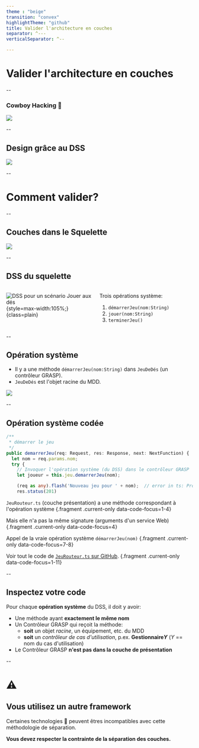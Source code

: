 ```yaml
---
theme : "beige"
transition: "convex"
highlightTheme: "github"
title: Valider l'architecture en couches
separator: ^---
verticalSeparator: ^--

---
```


# Valider l'architecture en couches

--

### Cowboy Hacking 🤠

<img src="http://www.plantuml.com/plantuml/svg/RP9BZXCn54NdNiMb60235afLaa6hQJMV8H8HEtXjlrHC_37-W2B4Ug3NaOrXDor7WieWFdLzNhqxgBkKAUPYZKX7xG95iaZvPBZ-Hot_kL6yfsBothlio3BUHar67BHYi0tv1ClsdcCIBmplCx97rFCXG-d8CcllHDRPC3xTVsdF-sjyBOppBuAbA0_yJ3IFt5oTOSS5Yf7E3srvcmQx71dIb-gc0S-3TaVy487aaUOwylxn1Y6U7r9r7uUgzlsWCrVF-NfGWbk9ZtxMRJU5OBIiuZU6OAVG724DfOG1xJUqYTrg8HiNiadylDJvp2apL44wfNp-RHal_tQ7yfQqurUNSl-_wyDg8HiNicaXMozacuLiM_lkLhXILtLVfx7Jr6dTQTDfAyHkxCDFD7QQEgshEFNmYTQTDfsskCPD-xuWlV7npH1P3RVlc8hq9K0nscbevflNJRkj_U_OgMBD7m00" class="reveal stretch plain" alt-text="">

--

## Design grâce au DSS

<img src="http://www.plantuml.com/plantuml/svg/XLAzRjim4DxlAGxkOXkm0CbEXWn5sWJsrWhnseKMppORYbJ94mgZoFEqtli6Uh4UbQhs8AGQXCFtm_kvku-i0hUrXVXiNAE2gZ7ooPByWwbwvcWq8TKDdx2cUaSX0XiMoUVTLwhOxE_mMqjOYSSRnbePn-JKpX84uPKxY7RoqJidYkwSah3n3ibn49jlgoF52Rwpvd3aGo1o-0CQLJshW_WUUXwRq9sZE7ghYByV3PFeAgjYn0dA9tyLiSn7i684MyBB9SiJHNbEjnXFaRjVDU7qjJ3KFZL4ixToFkOZM362BQ-x7E5N_-5lHh1RS9ufXPysEJnucMhtsr8ROFFqOLi2EOr9SIKhtfAzG9dZGY_UftBlq3VT-NLXyTzmlhYfxivxumn5L2tEvu_RxNm-0t4i5jBw4Dm2bCNVnrOWxIKm7u92sEMGQh3S04WVcDaiWL8hPY5BxalzQuHISP0JMglkfzA4qurVpn3aHdGh9sZxisfiMYqGurvLngRTMNLzWQ0f3lUNNGO0aY1BsOTW9JEv5xgjxHy0" class="reveal stretch" alt-text="Design grâce au DSS">

--

# Comment valider?

--

## Couches dans le Squelette

<img src="http://www.plantuml.com/plantuml/proxy?fmt=svg&src=https://raw.githubusercontent.com/profcfuhrmanets/log210-jeu-de-des-node-express-ts/master/docs/figure-f16.24-web.puml?cacheinc=6" class="plain reveal stretch" alt-text="Diagramme de séparation des couches avec une opération système envoyée au contrôleur GRASP">

--

## DSS du squelette

<style>
.container{display: flex;}
.col{flex: 1;}
</style>

<div class="container">
<div class="col">

![DSS pour un scénario Jouer aux dés](https://www.plantuml.com/plantuml/svg/NP71JiCm38RlUGfhfrNgG5odQHg2qmIdIfnsCQbN0erJ74TYGhmFUuw-62xJ95WEaUB_j_tPsMH5qH9xbzy23oWO8UkX9xib-0kbfJsMNlU9bJ4IF96qoFWtbzuBiIVuT63daNB6Zcxxq35uOYLnNqw3MeFxfe4X5O72aFruP9IGO1NMsrH80Ci7jECnhwx3UiVpkvShk340U429o9L3hqbWjfpSHMQ06Rmp20q-3CXgKdF8Edv7-XMpyujrXkLKDA88oPRAd5EqK6EpSbUvFgK11ZCRPmmy7iyvhnFIXTcl5ej9isWDcXHxQ0lqQDDB3I36Rhj2XNc7dTM2L62mXPMgtZ4_JxESpBc6VyyfjUGSiYDkOM8wOvomJkILsvXi__C3){style=max-width:105%;}{class=plain}

</div>

<div class="col">

Trois opérations système:
1. `démarrerJeu(nom:String)`
2. `jouer(nom:String)`
3. `terminerJeu()`

</div>
</div>

--

## Opération système

- Il y a une méthode `démarrerJeu(nom:String)` dans `JeuDeDés` (un contrôleur GRASP).
- `JeuDeDés` est l'objet racine du MDD.

<img src="https://www.plantuml.com/plantuml/svg/NP1DQiCm44RtEiM7Drsva2wzA85c5TfLeVkfDOdLwiT8eu8flKzp3b-iOnEIaer6VE_D3DAs26MfmPlowU98cGAAJ9xrpAw_8POFLBqSKfH8WV76sL8au_aWa8JiZeF0kiozk1JDu2o3moWJ0eTtpiNSNQTv5rccaP6o3Cc84rtxakpygzLMs1H85OofPcYqPysKpAUouAVX7fibUAOSA9hUKodOfyggVniWfe0Eh_gEU3G_PxwRJoly8hzu7LoK2zGDErQZ67EvejaqQ5iq3ytQl7JqlWeUOSxBLiEtQxtsTVXGVAlz7-GfzgkmvMZrf_y0" class="reveal stretch" alt-text="MDD">

--

## Opération système codée

<!-- .slide: data-background="#ddFFdd" -->

```Typescript
/**
 * démarrer le jeu
 */
public demarrerJeu(req: Request, res: Response, next: NextFunction) {
  let nom = req.params.nom;
  try {
    // Invoquer l'opération système (du DSS) dans le contrôleur GRASP
    let joueur = this.jeu.demarrerJeu(nom);

    (req as any).flash('Nouveau jeu pour ' + nom);  // error in ts: Property 'flash' does not exist on type 'Request'.
    res.status(201)
```

`JeuRouteur.ts` (couche présentation) a une méthode correspondant à l'opération système {.fragment .current-only data-code-focus=1-4}

Mais elle n'a pas la même signature (arguments d'un service Web) {.fragment .current-only data-code-focus=4}

Appel de la vraie opération système `démarrerJeu(nom)` {.fragment .current-only data-code-focus=7-8}

Voir tout le code de [`JeuRouteur.ts` sur GitHub](https://github.com/profcfuhrmanets/log210-jeu-de-des-node-express-ts/blob/f60c624be15cf51c15135a6cec226b9539a65e78/src/routes/JeuRouter.ts#L25). {.fragment .current-only data-code-focus=1-11}

--

## Inspectez votre code

Pour chaque **opération système** du DSS, il doit y avoir:

- Une méthode ayant **exactement le même nom**
- Un Contrôleur GRASP qui reçoit la méthode:
  - **soit** un objet *racine*, un équipement, etc. du MDD
  - **soit** un *contrôleur de cas d'utilisation*, p.ex. **Gestionnaire*Y*** (*Y* == nom du cas d'utilisation)
- Le Contrôleur GRASP **n'est pas dans la couche de présentation**

--

# ⚠️ 

## Vous utilisez un autre framework

Certaines technologies 🤠 peuvent êtres incompatibles avec cette méthodologie de séparation.

**Vous devez respecter la contrainte de la séparation des couches.**
